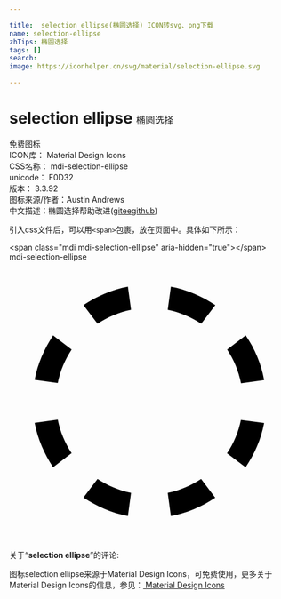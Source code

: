```yaml
---

title:  selection ellipse(椭圆选择) ICON转svg、png下载
name: selection-ellipse
zhTips: 椭圆选择
tags: []
search: 
image: https://iconhelper.cn/svg/material/selection-ellipse.svg

---
```


# selection ellipse  <small style="font-size: 60%;font-weight: 100">椭圆选择</small>


<div class="detail-page">
<p>
<span><span class="badge-success badge">免费图标</span> </span>
<br/>
<span>
ICON库：
<span class="badge-secondary badge">Material Design Icons</span> 
</span>
<br/>
<span>
CSS名称：
<span class="badge-secondary badge">mdi-selection-ellipse</span> 
</span>
<br/>
<span>
unicode：
<span class="badge-secondary badge">F0D32</span> 
<copy-btn content='F0D32' btn-title=""></copy-btn>
<copy-btn :content='String.fromCodePoint(parseInt("F0D32", 16))' btn-title="复制U"></copy-btn>
</span>
<br/>
<span>
版本：
<span class="badge-secondary badge">3.3.92</span> 
</span>
<br/>
<span>图标来源/作者：<span class="badge-light badge">Austin Andrews</span></span> 
<br/>
<span class="zh-detail">中文描述：<span class="badge-primary badge">椭圆选择</span><span class="help-link"><span>帮助改进</span>(<a href="https://gitee.com/liuwave/icon-helper/edit/master/json/material/selection-ellipse.json" target="_blank" rel="noopener noreferrer">gitee</a><a href="https://github.com/liuwave/icon-helper/edit/master/json/material/selection-ellipse.json" target="_blank" rel="noopener noreferrer">github</a></span>)</span><br/>
</p>
</div>
<div class="alert alert-dark">
  <i class="mdi mdi-selection-ellipse mdi-48px"></i>
  <i class="mdi mdi-selection-ellipse mdi-36px"></i>
  <i class="mdi mdi-selection-ellipse mdi-24px"></i>
  <i class="mdi mdi-selection-ellipse mdi-18px"></i>
</div>
<div>
  <p>引入css文件后，可以用<code>&lt;span&gt;</code>包裹，放在页面中。具体如下所示：    
  </p>
  <div class="alert alert-primary" style="font-size: 14px">
    &lt;span class="mdi mdi-selection-ellipse" aria-hidden="true"&gt;&lt;/span&gt;
    <copy-btn content='<span class="mdi mdi-selection-ellipse" aria-hidden="true"></span>'></copy-btn>
  </div>
  <div class="alert alert-secondary">
    <i class="mdi mdi-selection-ellipse"
    style="font-size: 24px"
    aria-hidden="true"></i> mdi-selection-ellipse
    <copy-btn content="mdi-selection-ellipse" btn-title="复制图标名称"></copy-btn>
  </div>
</div>
<div id="svg" class="svg-wrap">
<svg xmlns="http://www.w3.org/2000/svg" viewBox="0 0 24 24"><path d="M6.35,20.25L7.56,18.66C8.42,19.23 9.39,19.64 10.43,19.85L10.16,21.83C8.77,21.57 7.5,21 6.35,20.25M16.43,18.66L17.64,20.26C16.5,21.03 15.23,21.57 13.84,21.83L13.57,19.85C14.61,19.64 15.57,19.23 16.43,18.66M19.84,13.59L21.83,13.86C21.57,15.25 21,16.54 20.24,17.66L18.65,16.45C19.22,15.6 19.63,14.63 19.84,13.59M2.17,13.84L4.15,13.57C4.36,14.61 4.77,15.58 5.34,16.44L3.75,17.65C3,16.5 2.43,15.23 2.17,13.84M18.66,7.56L20.25,6.35C21.03,7.5 21.58,8.78 21.83,10.18L19.85,10.45C19.64,9.4 19.23,8.42 18.66,7.56M13.57,4.15L13.84,2.17C15.23,2.43 16.5,3 17.65,3.75L16.44,5.34C15.58,4.77 14.61,4.36 13.57,4.15M7.56,5.34L6.35,3.75C7.5,3 8.77,2.43 10.16,2.17L10.43,4.15C9.39,4.36 8.42,4.77 7.56,5.34M4.15,10.43L2.17,10.16C2.43,8.77 3,7.5 3.75,6.35L5.34,7.56C4.77,8.42 4.36,9.39 4.15,10.43Z" /></svg>
</div>
<detail full-name='mdi-selection-ellipse'></detail>
<div class="icon-detail__container">
<p>关于“<b>selection ellipse</b>”的评论:</p>
</div>
<Vssue title="关于“selection ellipse”的评论" />    
<div><p>图标selection ellipse来源于Material Design Icons，可免费使用，更多关于 Material Design Icons的信息，参见：<a target="_blank" href="https://iconhelper.cn/material.html"> Material Design Icons</a>
</p></div>
